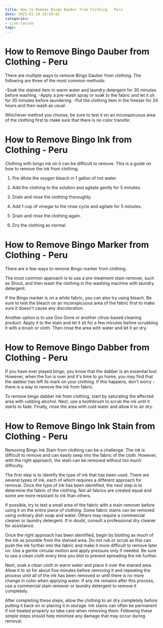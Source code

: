```yaml
---
title: How to Remove Bingo Dauber from Clothing   Peru
date: 2023-01-19 19:59:42
categories:
- Live Casino
tags:
---
```



#  How to Remove Bingo Dauber from Clothing - Peru

There are multiple ways to remove Bingo Dauber from clothing. The following are three of the most common methods:

-Soak the stained item in warm water and laundry detergent for 30 minutes before washing.
-Apply a pre-wash spray or soak to the fabric and let it sit for 30 minutes before laundering.
-Put the clothing item in the freezer for 24 hours and then wash as usual.

Whichever method you choose, be sure to test it on an inconspicuous area of the clothing first to make sure that there is no color transfer.

#  How to Remove Bingo Ink from Clothing - Peru

Clothing with bingo ink on it can be difficult to remove. This is a guide on how to remove the ink from clothing.

1. Pre dilute the oxygen bleach in 1 gallon of hot water.

2. Add the clothing to the solution and agitate gently for 5 minutes.

3. Drain and rinse the clothing thoroughly.

4. Add 1 cup of vinegar to the rinse cycle and agitate for 5 minutes.

5. Drain and rinse the clothing again.

6. Dry the clothing as normal.

#  How to Remove Bingo Marker from Clothing - Peru

There are a few ways to remove Bingo marker from clothing.

The most common approach is to use a pre-treatment stain remover, such as Shout, and then wash the clothing in the washing machine with laundry detergent.

If the Bingo marker is on a white fabric, you can also try using bleach. Be sure to test the bleach on an inconspicuous area of the fabric first to make sure it doesn't cause any discoloration.

Another option is to use Goo Gone or another citrus-based cleaning product. Apply it to the stain and let it sit for a few minutes before scrubbing it with a brush or cloth. Then rinse the area with water and let it air dry.

#  How to Remove Bingo Dabber from Clothing - Peru

If you have ever played bingo, you know that the dabber is an essential tool. However, when the fun is over and it's time to go home, you may find that the dabber has left its mark on your clothing. If this happens, don't worry - there is a way to remove the ink from fabric.

To remove bingo dabber ink from clothing, start by saturating the affected area with rubbing alcohol. Next, use a toothbrush to scrub the ink until it starts to fade. Finally, rinse the area with cold water and allow it to air dry.

#  How to Remove Bingo Ink Stain from Clothing - Peru

Removing Bingo Ink Stain from clothing can be a challenge. The ink is difficult to remove and can easily seep into the fabric of the cloth. However, with the right approach, the stain can be removed without too much difficulty.

The first step is to identify the type of ink that has been used. There are several types of ink, each of which requires a different approach for removal. Once the type of ink has been identified, the next step is to determine the fabric of the clothing. Not all fabrics are created equal and some are more resistant to ink than others.

If possible, try to test a small area of the fabric with a stain remover before using it on the entire piece of clothing. Some fabric stains can be removed using ordinary dish soap and water. Others may require a commercial cleaner or laundry detergent. If in doubt, consult a professional dry cleaner for assistance.

Once the right approach has been identified, begin by blotting as much of the ink as possible from the stained area. Do not rub or scrub as this can push the ink further into the fabric and make it more difficult to remove later on. Use a gentle circular motion and apply pressure only if needed. Be sure to use a clean cloth every time you blot to prevent spreading the ink further.

Next, soak a clean cloth in warm water and place it over the stained area. Allow it to sit for about five minutes before removing it and repeating the process until all of the ink has been removed or until there is no more change in color when applying water. If any ink remains after this process, use a commercial stain remover or laundry detergent to remove it completely.

After completing these steps, allow the clothing to air dry completely before putting it back on or placing it in storage. Ink stains can often be permanent if not treated properly so take care when removing them. Following these simple steps should help minimize any damage that may occur during removal.